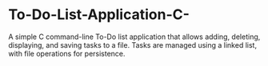 # To-Do-List-Application-C-
A simple C command-line To-Do list application that allows adding, deleting, displaying, and saving tasks to a file. Tasks are managed using a linked list, with file operations for persistence.
